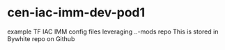 # cen-iac-imm-dev-pod1
example TF IAC IMM config files leveraging ..-mods repo
This is stored in Bywhite repo on Github
